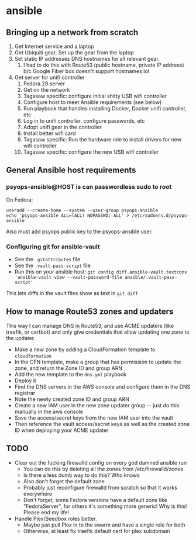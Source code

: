 # ansible

## Bringing up a network from scratch

1.  Get Internet service and a laptop
1.  Get Ubiquiti gear. Set up the gear from the laptop
1.  Set static IP addresses DNS hostnames for all relevant gear.
    1.  I had to do this with Route53 (public hostname, private IP address) b/c Google Fiber box doesn't support hostnames lol
1.  Get server for unifi controller
    1.  Fedora 29 server
    1.  Get on the network
    1.  Tagasaw specific: configure initial shitty USB wifi controller
    1.  Configure host to meet Ansible requirements (see below)
    1.  Run playbook that handles installing Docker, Docker unifi controller, etc
    1.  Log in to unifi controller, configure passwords, etc
    1.  Adopt unifi gear in the controller
    1.  Install better wifi card
    1.  Tagasaw specific: Run the hardware role to install drivers for new wifi controller
    1.  Tagasaw specific: configure the new USB wifi controller

## General Ansible host requirements

### psyops-ansible@HOST is can passwordless sudo to root

On Fedora:

    useradd --create-home --system --user-group psyops-ansible
    echo 'psyops-ansible ALL=(ALL) NOPASSWD: ALL' > /etc/sudoers.d/psyops-ansible

Also must add psyops public key to the psyops-ansible user.

### Configuring git for ansible-vault

- See the `.gitattributes` file
- See the `.vault-pass-script` file
- Run this on your ansible host: `git config diff.ansible-vault.textconv 'ansible-vault view --vault-password-file ansible/.vault-pass-script'`

This lets diffs in the vault files show as text in `git diff`

## How to manage Route53 zones and updaters

This way I can manage DNS in Route53,
and use ACME updaters (like traefik, or certbot)
and only give credentials that allow updating one zone to the updater.

- Make a new zone by adding a CloudFormation template to `cloudformation`
- In the CFN template, make a group that has permission to update the zone,
  and return the Zone ID and group ARN
- Add the new template to the `dns.yml` playbook
- Deploy it
- Find the DNS servers in the AWS console and configure them in the DNS registrar
- Note the newly created zone ID and group ARN
- Create a new IAM user in the new zone updater group -- just do this manually in the aws console
- Save the access/secret keys from the new IAM user into the vault
- Then reference the vault access/secret keys as well as the created zone ID when deploying your ACME updater

## TODO

- Clear out the fucking firewalld config on every god damned ansible run
  - You can do this by deleting all the zones from /etc/firewalld/zones
  - Is there a less dumb way to do this? Who knows
  - Also don't forget the default zone
  - Probably just reconfigure firewalld from scratch so that it works everywhere
  - Don't forget, some Fedora versions have a default zone like "FedoraServer", for others it's something more generic! Why is this! Please end my life!
- Handle Plex/Seedbox roles better.
  - Maybe just pull Plex in to the swarm and have a single role for both
  - Otherwise, at least fix traefik default cert for plex subdomain

